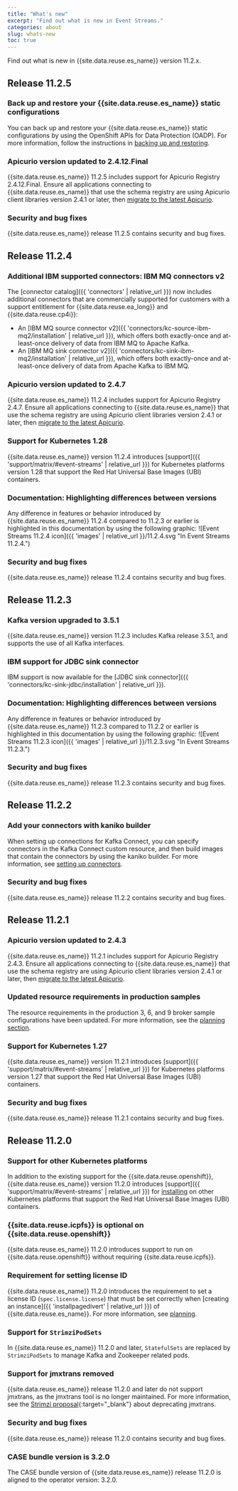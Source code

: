 ```yaml
---
title: "What's new"
excerpt: "Find out what is new in Event Streams."
categories: about
slug: whats-new
toc: true
---
```


Find out what is new in {{site.data.reuse.es_name}} version 11.2.x.

## Release 11.2.5

### Back up and restore your {{site.data.reuse.es_name}} static configurations

You can back up and restore your {{site.data.reuse.es_name}} static configurations by using the OpenShift APIs for Data Protection (OADP). For more information, follow the instructions in [backing up and restoring](../../installing/backup-restore/).

### Apicurio version updated to 2.4.12.Final

{{site.data.reuse.es_name}} 11.2.5 includes support for Apicurio Registry 2.4.12.Final. Ensure all applications connecting to {{site.data.reuse.es_name}} that use the schema registry are using Apicurio client libraries version 2.4.1 or later, then [migrate to the latest Apicurio](../../installing/upgrading/#migrate-to-latest-apicurio-registry).

### Security and bug fixes

{{site.data.reuse.es_name}} release 11.2.5 contains security and bug fixes.

## Release 11.2.4

### Additional IBM supported connectors: IBM MQ connectors v2

The [connector catalog]({{ 'connectors' | relative_url }}) now includes additional connectors that are commercially supported for customers with a support entitlement for {{site.data.reuse.ea_long}} and {{site.data.reuse.cp4i}}:

- An [IBM MQ source connector v2]({{ 'connectors/kc-source-ibm-mq2/installation' | relative_url }}), which offers both exactly-once and at-least-once delivery of data from IBM MQ to Apache Kafka.
- An [IBM MQ sink connector v2]({{ 'connectors/kc-sink-ibm-mq2/installation' | relative_url }}), which offers both exactly-once and at-least-once delivery of data from Apache Kafka to IBM MQ.

### Apicurio version updated to 2.4.7

{{site.data.reuse.es_name}} 11.2.4 includes support for Apicurio Registry 2.4.7. Ensure all applications connecting to {{site.data.reuse.es_name}} that use the schema registry are using Apicurio client libraries version 2.4.1 or later, then [migrate to the latest Apicurio](../../installing/upgrading/#migrate-to-latest-apicurio-registry).

### Support for Kubernetes 1.28

{{site.data.reuse.es_name}} version 11.2.4 introduces [support]({{ 'support/matrix/#event-streams' | relative_url }}) for Kubernetes platforms version 1.28 that support the Red Hat Universal Base Images (UBI) containers.

### Documentation: Highlighting differences between versions

Any difference in features or behavior introduced by {{site.data.reuse.es_name}} 11.2.4 compared to 11.2.3 or earlier is highlighted in this documentation by using the following graphic: ![Event Streams 11.2.4 icon]({{ 'images' | relative_url }}/11.2.4.svg "In Event Streams 11.2.4.")

### Security and bug fixes

{{site.data.reuse.es_name}} release 11.2.4 contains security and bug fixes.

## Release 11.2.3

### Kafka version upgraded to 3.5.1

{{site.data.reuse.es_name}} version 11.2.3 includes Kafka release 3.5.1, and supports the use of all Kafka interfaces.

### IBM support for JDBC sink connector

IBM support is now available for the [JDBC sink connector]({{ 'connectors/kc-sink-jdbc/installation' | relative_url }}).

### Documentation: Highlighting differences between versions

Any difference in features or behavior introduced by {{site.data.reuse.es_name}} 11.2.3 compared to 11.2.2 or earlier is highlighted in this documentation by using the following graphic: ![Event Streams 11.2.3 icon]({{ 'images' | relative_url }}/11.2.3.svg "In Event Streams 11.2.3.")

### Security and bug fixes

{{site.data.reuse.es_name}} release 11.2.3 contains security and bug fixes.

## Release 11.2.2

### Add your connectors with kaniko builder

When setting up connections for Kafka Connect, you can specify connectors in the Kafka Connect custom resource, and then build images that contain the connectors by using the kaniko builder. For more information, see [setting up connectors](../../connecting/setting-up-connectors/).

### Security and bug fixes

{{site.data.reuse.es_name}} release 11.2.2 contains security and bug fixes.

## Release 11.2.1

### Apicurio version updated to 2.4.3

{{site.data.reuse.es_name}}  11.2.1 includes support for Apicurio Registry 2.4.3. Ensure all applications connecting to {{site.data.reuse.es_name}} that use the schema registry are using Apicurio client libraries version 2.4.1 or later, then [migrate to the latest Apicurio](../../installing/upgrading/#migrate-to-latest-apicurio-registry).

### Updated resource requirements in production samples

The resource requirements in the production 3, 6, and 9 broker sample configurations have been updated. For more information, see the [planning section](../../installing/planning/#sample-deployments).

### Support for Kubernetes 1.27

{{site.data.reuse.es_name}} version 11.2.1 introduces [support]({{ 'support/matrix/#event-streams' | relative_url }}) for Kubernetes platforms version 1.27 that support the Red Hat Universal Base Images (UBI) containers.

### Security and bug fixes

{{site.data.reuse.es_name}} release 11.2.1 contains security and bug fixes.

## Release 11.2.0

### Support for other Kubernetes platforms

In addition to the existing support for the {{site.data.reuse.openshift}}, {{site.data.reuse.es_name}} version 11.2.0 introduces [support]({{ 'support/matrix/#event-streams' | relative_url }}) for [installing](../../installing/installing-on-kubernetes/) on other Kubernetes platforms that support the Red Hat Universal Base Images (UBI) containers.

### {{site.data.reuse.icpfs}} is optional on {{site.data.reuse.openshift}}

{{site.data.reuse.es_name}} 11.2.0 introduces support to run on {{site.data.reuse.openshift}} without requiring {{site.data.reuse.icpfs}}.

### Requirement for setting license ID 

{{site.data.reuse.es_name}} 11.2.0 introduces the requirement to set a license ID (`spec.license.license`) that must be set correctly when [creating an instance]({{ 'installpagedivert' | relative_url }}) of {{site.data.reuse.es_name}}. For more information, see [planning](../../installing/planning#license-usage).

### Support for `StrimziPodSets`

In {{site.data.reuse.es_name}} 11.2.0 and later, `StatefulSets` are replaced by `StrimziPodSets` to manage Kafka and Zookeeper related pods.

### Support for jmxtrans removed

{{site.data.reuse.es_name}} release 11.2.0 and later do not support jmxtrans, as the jmxtrans tool is no longer maintained. For more information, see the [Strimzi proposal](https://github.com/strimzi/proposals/blob/main/043-deprecate-and-remove-jmxtrans.md){:target="_blank"} about deprecating jmxtrans.

### Security and bug fixes

{{site.data.reuse.es_name}} release 11.2.0 contains security and bug fixes.

### CASE bundle version is 3.2.0

The CASE bundle version of {{site.data.reuse.es_name}} release 11.2.0 is aligned to the operator version: 3.2.0.
